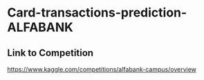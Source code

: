 # Card-transactions-prediction-ALFABANK

## Link to Competition
https://www.kaggle.com/competitions/alfabank-campus/overview
